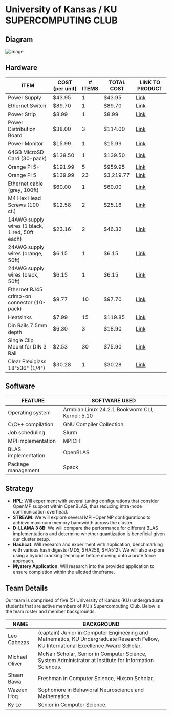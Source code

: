 # University of Kansas / KU SUPERCOMPUTING CLUB

## Diagram

![image](./images/ku.png)
 
## Hardware
| ITEM                          | COST (per unit) | # ITEMS | TOTAL COST | LINK TO PRODUCT                                                                 |
|-------------------------------|-----------------|---------|------------|--------------------------------------------------------------------------------|
| Power Supply                  | $43.95          | 1       | $43.95     | [Link](https://a.co/d/aef7134)                                                  |
| Ethernet Switch               | $89.70          | 1       | $89.70     | [Link](https://a.co/d/80uFMTU)                                                  |
| Power Strip                   | $8.99           | 1       | $8.99      | [Link](https://a.co/d/9DdrLzO)                                                  |
| Power Distribution Board      | $38.00          | 3       | $114.00    | [Link](https://a.co/d/7JitnBU)                                                  |
| Power Monitor                 | $15.99          | 1       | $15.99     | [Link](https://a.co/d/8LErGh1)                                                  |
| 64GB MicroSD Card (30-pack)   | $139.50         | 1       | $139.50    | [Link](https://www.aliexpress.us/item/2251832790078323.html)                    |
| Orange Pi 5+                  | $191.99         | 5       | $959.95    | [Link](https://a.co/d/9byszpf)                                                  |
| Orange Pi 5                   | $139.99         | 23      | $3,219.77  | [Link](https://a.co/d/hcaDbo4)                                                  |
| Ethernet cable (grey, 100ft)  | $60.00          | 1       | $60.00     | [Link](https://www.mcmaster.com/8245K31-8245K14/)                               |
| M4 Hex Head Screws (100 ct.)  | $12.58          | 2       | $25.16     | [Link](https://www.mcmaster.com/91239A148/)                                     |
| 14AWG supply wires (1 black, 1 red, 50ft each) | $23.16 | 2 | $46.32 | [Link](https://www.mcmaster.com/8054T17-8054T378/)                              |
| 24AWG supply wires (orange, 50ft) | $6.15      | 1       | $6.15      | [Link](https://www.mcmaster.com/8054T12/)                                       |
| 24AWG supply wires (black, 50ft)  | $6.15      | 1       | $6.15      | [Link](https://www.mcmaster.com/8054T12/)                                       |
| Ethernet RJ45 crimp-on connector (10-pack) | $9.77 | 10 | $97.70 | [Link](https://www.mcmaster.com/68995K67/)                                      |
| Heatsinks                     | $7.99           | 15      | $119.85    | [Link](https://a.co/d/imQvaOH)                                                  |
| Din Rails 7.5mm depth         | $6.30           | 3       | $18.90     | [Link](https://www.mcmaster.com/8961K45/)                                       |
| Single Clip Mount for DIN 3 Rail | $2.53       | 30      | $75.90     | [Link](https://www.mcmaster.com/8961K28/)                                       |
| Clear Plexiglass 18"x36" (1/4") | $30.28       | 1       | $30.28     | [Link](https://a.co/d/chkxqMH)                                                  |

## Software

| FEATURE              | SOFTWARE USED                          |
|----------------------|----------------------------------------|
| Operating system     | Armbian Linux 24.2.1 Bookworm CLI, Kernel: 5.10 |
| C/C++ compilation    | GNU Compiler Collection                |
| Job scheduling       | Slurm                                  |
| MPI implementation   | MPICH                                  |
| BLAS implementation  | OpenBLAS                               |
| Package management   | Spack                                  |

## Strategy

- **HPL**: Will experiment with several tuning configurations that consider OpenMP support within OpenBLAS, thus reducing intra-node communication overhead.
- **STREAM**: We will explore several MPI+OpenMP configurations to achieve maximum memory bandwidth across the cluster.
- **D-LLAMA 3 8B**: We will compare the performance for different BLAS implementations and determine whether quantization is beneficial given our cluster setup.
- **Hashcat**: Will research and experiment with application, benchmarking with various hash digests (MD5, SHA256, SHA512). We will also explore using a hybrid cracking technique before moving onto a brute force approach.
- **Mystery Application**: Will research into the provided application to ensure completion within the allotted timeframe.

## Team Details
Our team is comprised of five (5) University of Kansas (KU) undergraduate students that are active members of KU’s Supercomputing Club. Below is the team roster and member backgrounds:

| NAME            | BACKGROUND                                                                 |
|-----------------|---------------------------------------------------------------------------|
| Leo Cabezas     | (captain) Junior in Computer Engineering and Mathematics, KU Undergraduate Research Fellow, KU International Excellence Award Scholar. |
| Michael Oliver  | McNair Scholar, Senior in Computer Science, System Administrator at Institute for Information Sciences. |
| Shaan Bawa      | Freshman in Computer Science, Hixson Scholar.                             |
| Wazeen Hoq      | Sophomore in Behavioral Neuroscience and Mathematics.                     |
| Ky Le           | Senior in Computer Science.                                               |
